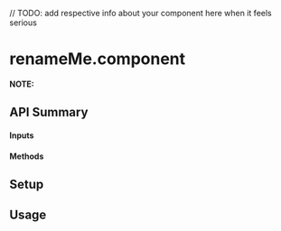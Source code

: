 // TODO: add respective info about your component here when it feels serious
# renameMe.component

**NOTE:** 

## API Summary

#### Inputs

#### Methods

## Setup

## Usage
